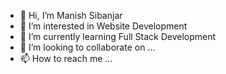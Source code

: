- 👋 Hi, I’m Manish Sibanjar
- 👀 I’m interested in Website Development
- 🌱 I’m currently learning Full Stack Development
- 💞️ I’m looking to collaborate on ...
- 📫 How to reach me ...

<!---
manishsibanjar123/manishsibanjar123 is a ✨ special ✨ repository because its `README.md` (this file) appears on your GitHub profile.
You can click the Preview link to take a look at your changes.
--->
